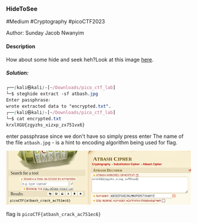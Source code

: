 ### HideToSee

#Medium #Cryptography #picoCTF2023

Author: Sunday Jacob Nwanyim

#### Description

How about some hide and seek heh?Look at this image [here](https://artifacts.picoctf.net/c/236/atbash.jpg).

##### Solution:

```css    
┌──(kali㉿kali)-[~/Downloads/pico_ctf_lab]
└─$ steghide extract -sf atbash.jpg
Enter passphrase: 
wrote extracted data to "encrypted.txt".    
┌──(kali㉿kali)-[~/Downloads/pico_ctf_lab]
└─$ cat encrypted.txt 
krxlXGU{zgyzhs_xizxp_zx751vx6}  
```

enter passphrase since we don't have so simply press enter
The name of the file `atbash.jpg` - is a hint to encoding algorithm being used for flag.

![](HideToSee/atbash_cipher_flag.png)

flag is `picoCTF{atbash_crack_ac751ec6}`